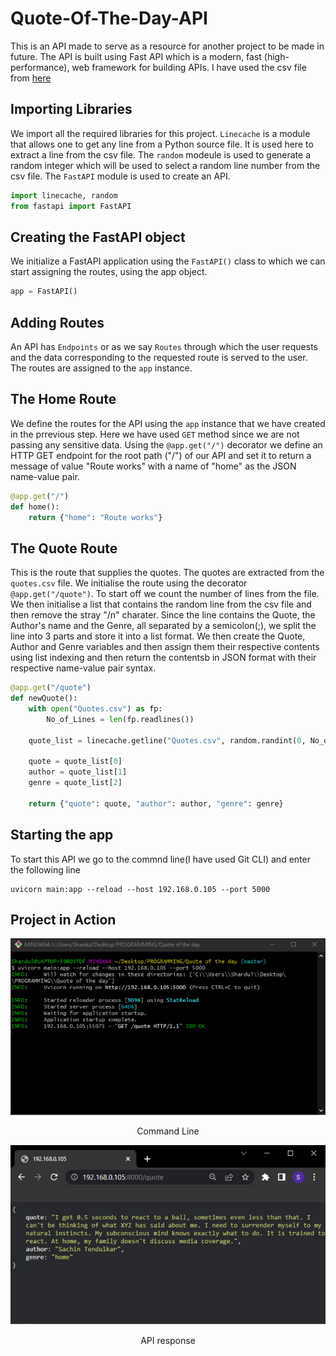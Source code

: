 # Quote-Of-The-Day-API

This is an API made to serve as a resource for another project to be made in future. The API is built using Fast API which is a modern, fast (high-performance), web framework for building APIs. I have used the csv file from [here](https://github.com/akhiltak/inspirational-quotes/blob/master/Quotes.csv)

## Importing Libraries
We import all the required libraries for this project. `Linecache` is a module that allows one to get any line from a Python source file. It is used here to extract a line from the csv file. The `random` modeule is used to generate a random integer which will be used to select a random line number from the csv file. The `FastAPI` module is used to create an API.
```Python
import linecache, random
from fastapi import FastAPI
```

## Creating the FastAPI object
We initialize a FastAPI application using the `FastAPI()` class to which we can start assigning the routes, using the app object.
```Python
app = FastAPI()
```

## Adding Routes
An API has `Endpoints` or as we say `Routes` through which the user requests and the data corresponding to the requested route is served to the user. The routes are assigned to the `app` instance.

## The Home Route
We define the routes for the API using the `app` instance that we have created in the prrevious step. Here we have used `GET` method since we are not passing any sensitive data. Using the `@app.get("/")`  decorator we define an HTTP GET endpoint for the root path ("/") of our API and set it to return a message of value "Route works" with a name of "home" as the JSON name-value pair.
```Python
@app.get("/")
def home():
    return {"home": "Route works"}
```

## The Quote Route
This is the route that supplies the quotes. The quotes are extracted from the `quotes.csv` file. We initialise the route using the decorator `@app.get("/quote")`. To start off we count the number of lines from the file. We then initialise a list that contains the random line from the csv file and then remove the stray "/n" charater. Since the line contains the Quote, the Author's name and the Genre, all separated by a semicolon(;), we split the line into 3 parts and store it into a list format. We then create the Quote, Author and Genre variables and then assign them their respective contents using list indexing and then return the contentsb in JSON format with their respective name-value pair syntax.
```Python
@app.get("/quote")
def newQuote():
    with open("Quotes.csv") as fp:
        No_of_Lines = len(fp.readlines())

    quote_list = linecache.getline("Quotes.csv", random.randint(0, No_of_Lines), module_globals=None).strip("\n").split(";")

    quote = quote_list[0]
    author = quote_list[1]
    genre = quote_list[2]

    return {"quote": quote, "author": author, "genre": genre}
```

## Starting the app
To start this API we go to the commnd line(I have used Git CLI) and enter the following line
```Shell
uvicorn main:app --reload --host 192.168.0.105 --port 5000
```

## Project in Action 
<p align=center>
  <img src="Resources/cmd.svg">
  <p align=center>Command Line</p>
</p>

<p align=center>
  <img src="Resources/api.svg">
  <p align=center>API response</p>
</p>